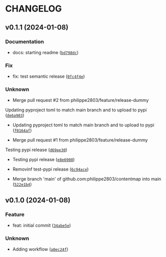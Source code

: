 # CHANGELOG



## v0.1.1 (2024-01-08)

### Documentation

* docs: starting readme ([`bd798dc`](https://github.com/philippe2803/contentmap/commit/bd798dcc94226b1894163bd58cf0d3e9d599361b))

### Fix

* fix: test semantic release ([`0fc4f4e`](https://github.com/philippe2803/contentmap/commit/0fc4f4ec8f5e0f3c78a2a4b78a9899733b577096))

### Unknown

* Merge pull request #2 from philippe2803/feature/release-dummy

Updating pyproject toml to match main branch and to upload to pypi ([`de6a903`](https://github.com/philippe2803/contentmap/commit/de6a903f00969ff5a7af377bddd6c4f346b51815))

* Updating pyproject toml to match main branch and to upload to pypi ([`f0164af`](https://github.com/philippe2803/contentmap/commit/f0164afe09e7e6c0832093412d4f290aed4bf7a7))

* Merge pull request #1 from philippe2803/feature/release-dummy

Testing pypi release ([`d69ee30`](https://github.com/philippe2803/contentmap/commit/d69ee30474eb57ec8e797cad560056ba3ecea58f))

* Testing pypi release ([`e8e6908`](https://github.com/philippe2803/contentmap/commit/e8e69084f08fb1ab579f352df0bbc4c973f192e1))

* Removinf test-pypi release ([`6c94ace`](https://github.com/philippe2803/contentmap/commit/6c94ace5544ac02c7f1446729d3469889b3fa128))

* Merge branch &#39;main&#39; of github.com:philippe2803/contentmap into main ([`522e1b4`](https://github.com/philippe2803/contentmap/commit/522e1b42a411fb4508bd523fb6e9b4b843e8c3a3))


## v0.1.0 (2024-01-08)

### Feature

* feat: initial commit ([`34abe5e`](https://github.com/philippe2803/contentmap/commit/34abe5e3acd10422380ef231b016afb0ebca7e50))

### Unknown

* Adding workflow ([`a0ec24f`](https://github.com/philippe2803/contentmap/commit/a0ec24f2821268b8918975703ce064650088dd03))
